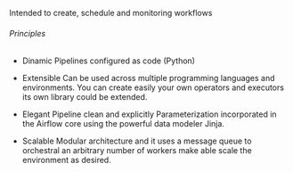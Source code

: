 Intended to create, schedule and monitoring workflows

###### Principles
- Dinamic
	Pipelines configured as code (Python)
- Extensible
	Can be used across multiple programming languages and environments.
	You can create easily your own operators and executors
	its own library could be extended.
- Elegant
	Pipeline clean and explicitly
	Parameterization incorporated in the Airflow core using the powerful data modeler Jinja.

 - Scalable
	 Modular architecture and it uses a message queue to orchestral an arbitrary number of workers make able scale the environment as desired.
	